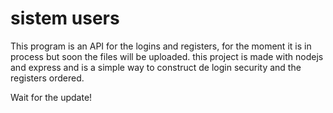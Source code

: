 # sistem users

This program is an API for the logins and registers, for the moment it is in process but soon the files will be uploaded.
this project is made with nodejs and express and is a simple way to 
construct de login security and the registers ordered.

Wait for the update!